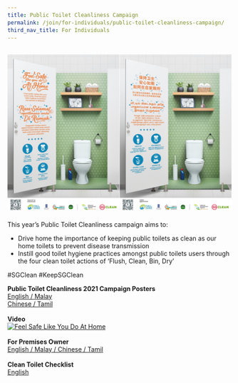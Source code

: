 ```yaml
---
title: Public Toilet Cleanliness Campaign
permalink: /join/for-individuals/public-toilet-cleanliness-campaign/
third_nav_title: For Individuals
---
```

![PTC2021](/images/PTC2021.jpg)
---
This year’s Public Toilet Cleanliness campaign aims to: <br>
<ul> <li>Drive home the importance of keeping public toilets as clean as our home toilets to prevent disease transmission <br>
<li>Instill good toilet hygiene practices amongst public toilets users  through the four clean toilet actions of ‘Flush, Clean, Bin, Dry’ <br>
</ul>

#SGClean #KeepSGClean

**Public Toilet Cleanliness 2021 Campaign Posters** <br>
[English / Malay](/files/PTC2021-EM.jpg)<br>
[Chinese / Tamil](/files/PTC2021-CT.ipg)<br><br>
**Video**<br>
[![Feel Safe Like You Do At Home](https://img.youtube.com/vi/Ko9ZLZZbLcQ/maxresdefault.jpg)](https://www.youtube.com/watch?v=Ko9ZLZZbLcQ)<br>
<br>
**For Premises Owner**<br>
[English / Malay / Chinese / Tamil](/files/PTC-signages.pdf)<br>
<br>
**Clean Toilet Checklist**<br>
[English](/files/toilet-checklist.pdf)<br>

